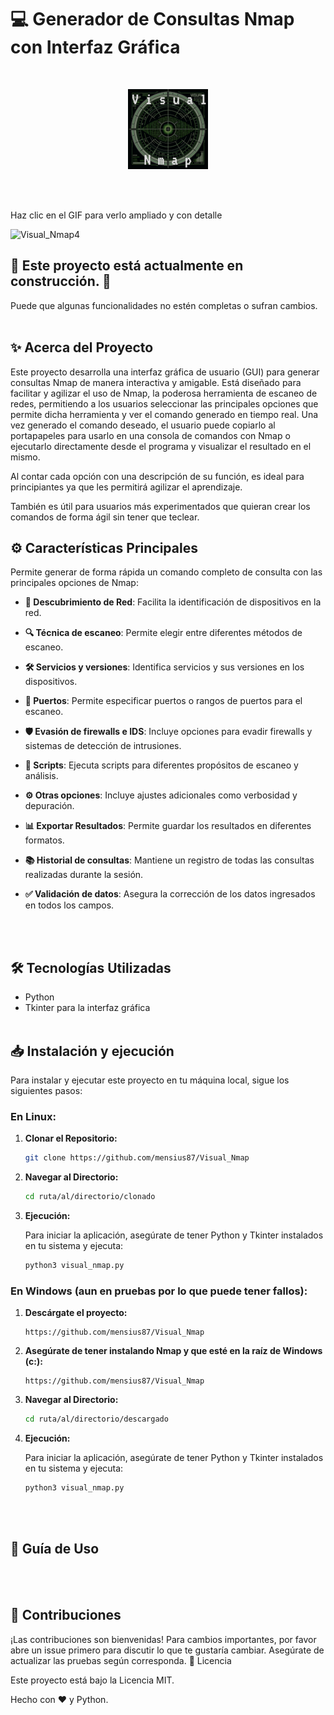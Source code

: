 # :computer: Generador de Consultas Nmap con Interfaz Gráfica 
<br>

<p align="center">
  <img src="images/Visual_Nmap_icono.png" alt="Ejemplo de imagen">
</p><br><br>

<p>Haz clic en el GIF para verlo ampliado y con detalle</p>

![Visual_Nmap4](https://github.com/mensius87/Visual_Nmap/assets/136935764/15f5acaa-05be-4d34-9b2e-14c14f6a97af)


## :construction: Este proyecto está actualmente en construcción. :construction:
Puede que algunas funcionalidades no estén completas o sufran cambios.
<br><br>


## :sparkles: Acerca del Proyecto

Este proyecto desarrolla una interfaz gráfica de usuario (GUI) para generar consultas Nmap de manera interactiva y amigable. Está diseñado para facilitar y agilizar el uso de Nmap, la poderosa herramienta de escaneo de redes, permitiendo a los usuarios seleccionar las principales opciones que permite dicha herramienta y ver el comando generado en tiempo real. Una vez generado el comando deseado, el usuario puede copiarlo al portapapeles para usarlo en una consola de comandos con Nmap o ejecutarlo directamente desde el programa y visualizar el resultado en el mismo.

Al contar cada opción con una descripción de su función, es ideal para principiantes ya que les permitirá agilizar el aprendizaje.

También es útil para usuarios más experimentados que quieran crear los comandos de forma ágil sin tener que teclear.
<br>


## :gear: Características Principales
Permite generar de forma rápida un comando completo de consulta con las principales opciones de Nmap:
- **📡 Descubrimiento de Red**: Facilita la identificación de dispositivos en la red.
- **🔍 Técnica de escaneo**: Permite elegir entre diferentes métodos de escaneo.
- **🛠️ Servicios y versiones**: Identifica servicios y sus versiones en los dispositivos.
- **🚪 Puertos**: Permite especificar puertos o rangos de puertos para el escaneo.
- **🛡️ Evasión de firewalls e IDS**: Incluye opciones para evadir firewalls y sistemas de detección de intrusiones.
- **📜 Scripts**: Ejecuta scripts para diferentes propósitos de escaneo y análisis.
- **⚙️ Otras opciones**: Incluye ajustes adicionales como verbosidad y depuración.
- **📊 Exportar Resultados**: Permite guardar los resultados en diferentes formatos.
- **📚 Historial de consultas**: Mantiene un registro de todas las consultas realizadas durante la sesión.
- **✅ Validación de datos**: Asegura la corrección de los datos ingresados en todos los campos.

  <br><br>

## :hammer_and_wrench: Tecnologías Utilizadas

- Python
- Tkinter para la interfaz gráfica
<br><br>

## :inbox_tray: Instalación y ejecución

Para instalar y ejecutar este proyecto en tu máquina local, sigue los siguientes pasos:


### En Linux:
1. **Clonar el Repositorio:**
    ```bash
    git clone https://github.com/mensius87/Visual_Nmap
    ```
2. **Navegar al Directorio:**
    ```bash
    cd ruta/al/directorio/clonado
    ```
3. **Ejecución:**

    Para iniciar la aplicación, asegúrate de tener Python y Tkinter instalados en tu sistema y ejecuta:
    ```bash
    python3 visual_nmap.py
     ```

### En Windows (aun en pruebas por lo que puede tener fallos):

1. **Descárgate el proyecto:**
   ```
   https://github.com/mensius87/Visual_Nmap
   ```

2. **Asegúrate de tener instalando Nmap y que esté en la raíz de Windows (c:\):**
   ```
   https://github.com/mensius87/Visual_Nmap
   ```

3. **Navegar al Directorio:**
    ```bash
    cd ruta/al/directorio/descargado
    ```
4. **Ejecución:**

    Para iniciar la aplicación, asegúrate de tener Python y Tkinter instalados en tu sistema y ejecuta:
    ```bash
    python3 visual_nmap.py
     ```

<br><br>

## :book: Guía de Uso
<br><br>



## :busts_in_silhouette: Contribuciones

¡Las contribuciones son bienvenidas! Para cambios importantes, por favor abre un issue primero para discutir lo que te gustaría cambiar. Asegúrate de actualizar las pruebas según corresponda.
:memo: Licencia

Este proyecto está bajo la Licencia MIT.

Hecho con :heart: y Python.
